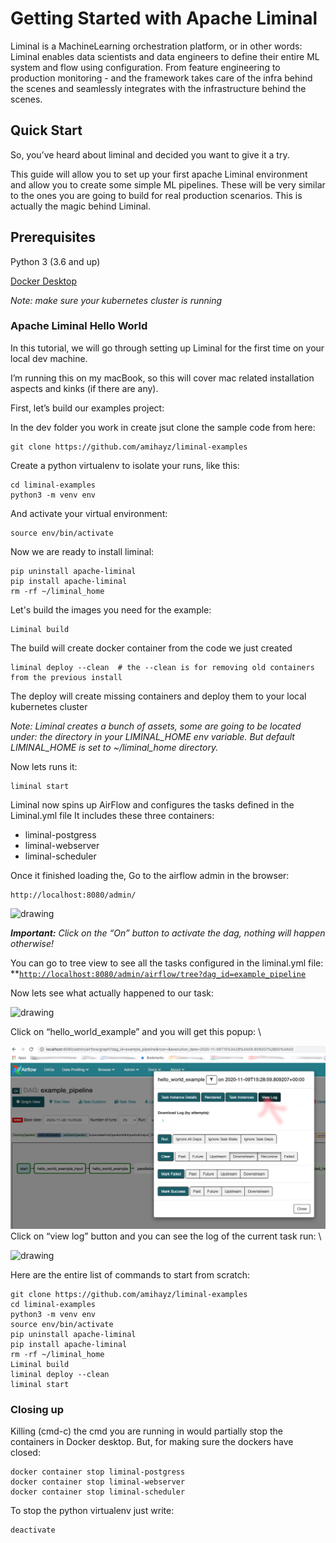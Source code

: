 

# Getting Started with Apache Liminal

Liminal is a MachineLearning orchestration platform, or in other words: Liminal enables data scientists and data engineers to define their entire ML system and flow using configuration. From feature engineering to production monitoring - and the framework takes care of the infra behind the scenes and seamlessly integrates with the infrastructure behind the scenes.



## Quick Start

So, you’ve heard about liminal and decided you want to give it a try.

This guide will allow you to set up your first apache Liminal environment and allow you to create some simple ML pipelines. These will be very similar to the ones you are going to build for real production scenarios. This is actually the magic behind Liminal.



## Prerequisites

Python 3 (3.6 and up)

[Docker Desktop](https://www.docker.com/products/docker-desktop)

*Note: make sure your kubernetes cluster is running*

### Apache Liminal Hello World

In this tutorial, we will go through setting up Liminal for the first time on your local dev machine.

I’m running this on my macBook, so this will cover mac related installation aspects and kinks (if there are any).

First, let’s build our examples project:

In the dev folder you work in create jsut clone the sample code from here:


```
git clone https://github.com/amihayz/liminal-examples
```

Create a python virtualenv to isolate your runs, like this:


```
cd liminal-examples
python3 -m venv env
```


And activate your virtual environment:


```
source env/bin/activate
```


Now we are ready to install liminal:


```
pip uninstall apache-liminal 
pip install apache-liminal
rm -rf ~/liminal_home
```
Let's build the images you need for the example:
```
Liminal build
```
The build will create docker container from the code we just created

```
liminal deploy --clean  # the --clean is for removing old containers from the previous install
```
The deploy will create missing containers and deploy them to your local kubernetes cluster

*Note: Liminal creates a bunch of assets, some are going to be located under: the directory in your LIMINAL_HOME env variable. But default LIMINAL_HOME is set to ~/liminal_home directory.*

Now lets runs it:
```
liminal start
```
Liminal now spins up AirFlow and configures the tasks defined in the Liminal.yml file
It includes these three containers: 
* liminal-postgress
* liminal-webserver
* liminal-scheduler

Once it finished loading the, 
Go to the airflow admin in the browser:


```
http://localhost:8080/admin/
```


![drawing](nstatic/airflow_main.png)

***Important:** Click on the “On” button to activate the dag, nothing will happen otherwise!*

You can go to tree view to see all the tasks configured in the liminal.yml file: \
**<code>[http://localhost:8080/admin/airflow/tree?dag_id=example_pipeline](http://localhost:8080/admin/airflow/tree?dag_id=example_pipeline)</code></strong>

Now lets see what actually happened to our task:


![drawing](nstatic/airflow_view_dag.png)

Click on “hello_world_example” and you will get this popup: \


![drawing](nstatic/airflow_view_log.png) \
Click on “view log” button and you can see the log of the current task run: \


![drawing](nstatic/airflow_task_log.png)


Here are the entire list of commands to start from scratch:

```
git clone https://github.com/amihayz/liminal-examples
cd liminal-examples
python3 -m venv env
source env/bin/activate
pip uninstall apache-liminal
pip install apache-liminal
rm -rf ~/liminal_home
Liminal build
liminal deploy --clean
liminal start
```

### Closing up

Killing (cmd-c) the cmd you are running in would partially stop the containers in Docker desktop.
But, for making sure the dockers have closed:


```
docker container stop liminal-postgress
docker container stop liminal-webserver
docker container stop liminal-scheduler
```


To stop the python virtualenv just write:


```
deactivate
```
